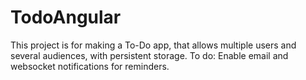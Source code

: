 # TodoAngular
This project is for making a To-Do app, that allows multiple users and several audiences, with persistent storage. 
To do: Enable email and websocket notifications for reminders.
